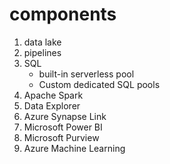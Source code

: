 # components

1. data lake
2. pipelines
3. SQL
   - built-in serverless pool
   - Custom dedicated SQL pools
4. Apache Spark
5. Data Explorer
6. Azure Synapse Link
7. Microsoft Power BI
8. Microsoft Purview
9. Azure Machine Learning
